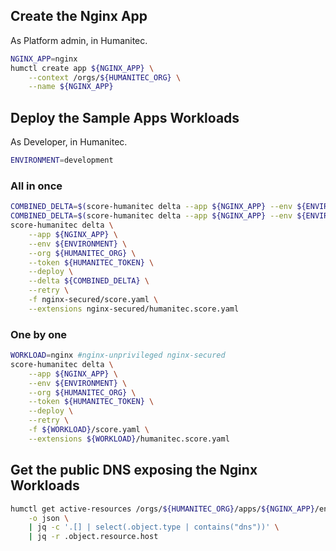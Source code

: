 ## Create the Nginx App

As Platform admin, in Humanitec.

```bash
NGINX_APP=nginx
humctl create app ${NGINX_APP} \
    --context /orgs/${HUMANITEC_ORG} \
    --name ${NGINX_APP}
```

## Deploy the Sample Apps Workloads

As Developer, in Humanitec.

```bash
ENVIRONMENT=development
```

### All in once

```bash
COMBINED_DELTA=$(score-humanitec delta --app ${NGINX_APP} --env ${ENVIRONMENT} --org ${HUMANITEC_ORG} --token ${HUMANITEC_TOKEN} --retry -f nginx/score.yaml --extensions nginx/humanitec.score.yaml | jq -r .id)
COMBINED_DELTA=$(score-humanitec delta --app ${NGINX_APP} --env ${ENVIRONMENT} --org ${HUMANITEC_ORG} --token ${HUMANITEC_TOKEN} --delta ${COMBINED_DELTA} --retry -f nginx-unprivileged/score.yaml --extensions nginx-unprivileged/humanitec.score.yaml | jq -r .id)
score-humanitec delta \
    --app ${NGINX_APP} \
    --env ${ENVIRONMENT} \
    --org ${HUMANITEC_ORG} \
    --token ${HUMANITEC_TOKEN} \
    --deploy \
    --delta ${COMBINED_DELTA} \
    --retry \
    -f nginx-secured/score.yaml \
    --extensions nginx-secured/humanitec.score.yaml
```

### One by one

```bash
WORKLOAD=nginx #nginx-unprivileged nginx-secured
score-humanitec delta \
    --app ${NGINX_APP} \
    --env ${ENVIRONMENT} \
    --org ${HUMANITEC_ORG} \
    --token ${HUMANITEC_TOKEN} \
    --deploy \
    --retry \
    -f ${WORKLOAD}/score.yaml \
    --extensions ${WORKLOAD}/humanitec.score.yaml
```

## Get the public DNS exposing the Nginx Workloads

```bash
humctl get active-resources /orgs/${HUMANITEC_ORG}/apps/${NGINX_APP}/envs/${ENVIRONMENT}/resources \
    -o json \
    | jq -c '.[] | select(.object.type | contains("dns"))' \
    | jq -r .object.resource.host
```